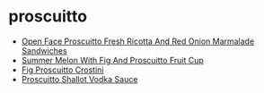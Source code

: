 # proscuitto

 * [Open Face Proscuitto Fresh Ricotta And Red Onion Marmalade Sandwiches](../../index/o/open-face-proscuitto-fresh-ricotta-and-red-onion-marmalade-sandwiches-240683.json)
 * [Summer Melon With Fig And Proscuitto Fruit Cup](../../index/s/summer-melon-with-fig-and-proscuitto-fruit-cup-363410.json)
 * [Fig Proscuitto Crostini](../../index/f/fig-proscuitto-crostini.json)
 * [Proscuitto Shallot Vodka Sauce](../../index/p/proscuitto-shallot-vodka-sauce.json)
